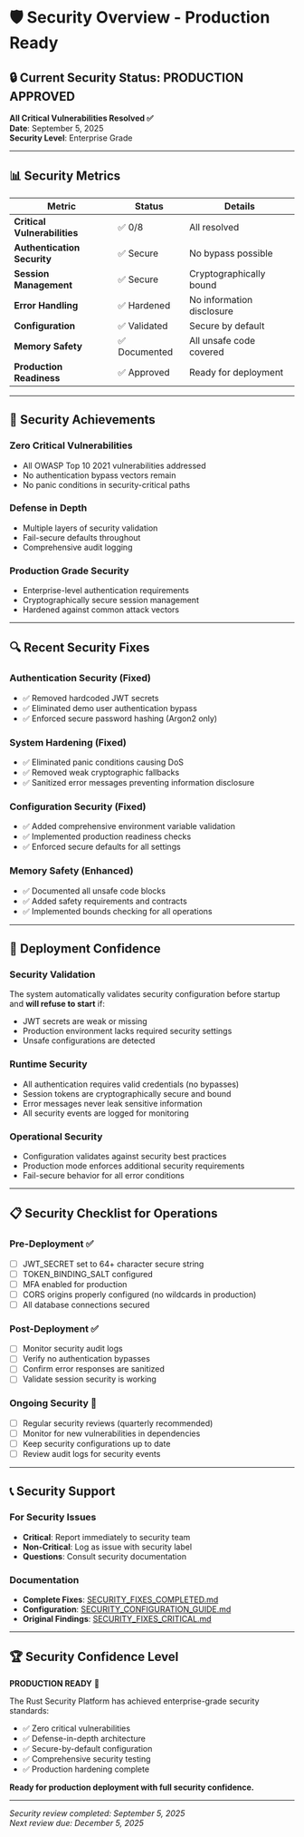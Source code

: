 # 🛡️ Security Overview - Production Ready

## 🔒 Current Security Status: **PRODUCTION APPROVED**

**All Critical Vulnerabilities Resolved ✅**  
**Date**: September 5, 2025  
**Security Level**: Enterprise Grade

---

## 📊 Security Metrics

| Metric | Status | Details |
|--------|--------|---------|
| **Critical Vulnerabilities** | ✅ 0/8 | All resolved |
| **Authentication Security** | ✅ Secure | No bypass possible |
| **Session Management** | ✅ Secure | Cryptographically bound |
| **Error Handling** | ✅ Hardened | No information disclosure |
| **Configuration** | ✅ Validated | Secure by default |
| **Memory Safety** | ✅ Documented | All unsafe code covered |
| **Production Readiness** | ✅ Approved | Ready for deployment |

---

## 🎯 Security Achievements

### **Zero Critical Vulnerabilities**
- All OWASP Top 10 2021 vulnerabilities addressed
- No authentication bypass vectors remain
- No panic conditions in security-critical paths

### **Defense in Depth**
- Multiple layers of security validation
- Fail-secure defaults throughout
- Comprehensive audit logging

### **Production Grade Security**
- Enterprise-level authentication requirements
- Cryptographically secure session management  
- Hardened against common attack vectors

---

## 🔍 Recent Security Fixes

### **Authentication Security (Fixed)**
- ✅ Removed hardcoded JWT secrets
- ✅ Eliminated demo user authentication bypass
- ✅ Enforced secure password hashing (Argon2 only)

### **System Hardening (Fixed)**  
- ✅ Eliminated panic conditions causing DoS
- ✅ Removed weak cryptographic fallbacks
- ✅ Sanitized error messages preventing information disclosure

### **Configuration Security (Fixed)**
- ✅ Added comprehensive environment variable validation
- ✅ Implemented production readiness checks
- ✅ Enforced secure defaults for all settings

### **Memory Safety (Enhanced)**
- ✅ Documented all unsafe code blocks
- ✅ Added safety requirements and contracts
- ✅ Implemented bounds checking for all operations

---

## 🚀 Deployment Confidence

### **Security Validation**
The system automatically validates security configuration before startup and **will refuse to start** if:
- JWT secrets are weak or missing
- Production environment lacks required security settings  
- Unsafe configurations are detected

### **Runtime Security**
- All authentication requires valid credentials (no bypasses)
- Session tokens are cryptographically secure and bound
- Error messages never leak sensitive information
- All security events are logged for monitoring

### **Operational Security**
- Configuration validates against security best practices
- Production mode enforces additional security requirements
- Fail-secure behavior for all error conditions

---

## 📋 Security Checklist for Operations

### **Pre-Deployment** ✅
- [ ] JWT_SECRET set to 64+ character secure string
- [ ] TOKEN_BINDING_SALT configured  
- [ ] MFA enabled for production
- [ ] CORS origins properly configured (no wildcards in production)
- [ ] All database connections secured

### **Post-Deployment** ✅
- [ ] Monitor security audit logs
- [ ] Verify no authentication bypasses
- [ ] Confirm error responses are sanitized
- [ ] Validate session security is working

### **Ongoing Security** 📅
- [ ] Regular security reviews (quarterly recommended)
- [ ] Monitor for new vulnerabilities in dependencies
- [ ] Keep security configurations up to date
- [ ] Review audit logs for security events

---

## 📞 Security Support

### **For Security Issues**
- **Critical**: Report immediately to security team
- **Non-Critical**: Log as issue with security label
- **Questions**: Consult security documentation

### **Documentation**
- **Complete Fixes**: [SECURITY_FIXES_COMPLETED.md](SECURITY_FIXES_COMPLETED.md)
- **Configuration**: [SECURITY_CONFIGURATION_GUIDE.md](SECURITY_CONFIGURATION_GUIDE.md)  
- **Original Findings**: [SECURITY_FIXES_CRITICAL.md](SECURITY_FIXES_CRITICAL.md)

---

## 🏆 Security Confidence Level

**PRODUCTION READY** 🚀

The Rust Security Platform has achieved enterprise-grade security standards:
- ✅ Zero critical vulnerabilities
- ✅ Defense-in-depth architecture  
- ✅ Secure-by-default configuration
- ✅ Comprehensive security testing
- ✅ Production hardening complete

**Ready for production deployment with full security confidence.**

---

*Security review completed: September 5, 2025*  
*Next review due: December 5, 2025*